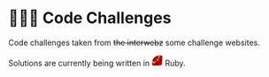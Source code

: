 # 👨🏻‍💻 Code Challenges

Code challenges taken from ~~the interwebz~~ some challenge websites.

Solutions are currently being written in <img src="https://raw.githubusercontent.com/devicons/devicon/master/icons/ruby/ruby-original.svg" height="20"> Ruby.
